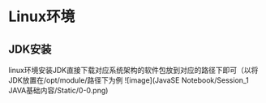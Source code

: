 <h1>Linux环境</h1>
<h2>JDK安装</h2>
linux环境安装JDK直接下载对应系统架构的软件包放到对应的路径下即可（以将JDK放置在/opt/module/路径下为例
![image](JavaSE Notebook/Session_1 JAVA基础内容/Static/0-0.png)
